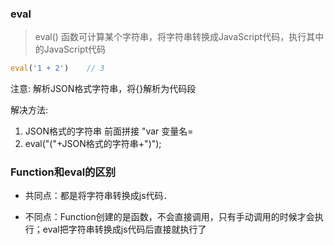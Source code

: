 ### eval

> eval\(\) 函数可计算某个字符串，将字符串转换成JavaScript代码，执行其中的JavaScript代码

```js
eval('1 + 2')    // 3
```

注意: 解析JSON格式字符串，将{}解析为代码段

解决方法:

1. JSON格式的字符串 前面拼接 "var 变量名=
2. eval\("\("+JSON格式的字符串+"\)"\);

### Function和eval的区别

* 共同点：都是将字符串转换成js代码．

* 不同点：Function创建的是函数，不会直接调用，只有手动调用的时候才会执行；eval把字符串转换成js代码后直接就执行了



